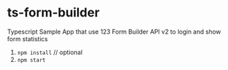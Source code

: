 # ts-form-builder
Typescript Sample App that use 123 Form Builder API v2 to login and show form statistics

1. `npm install` // optional
2. `npm start`